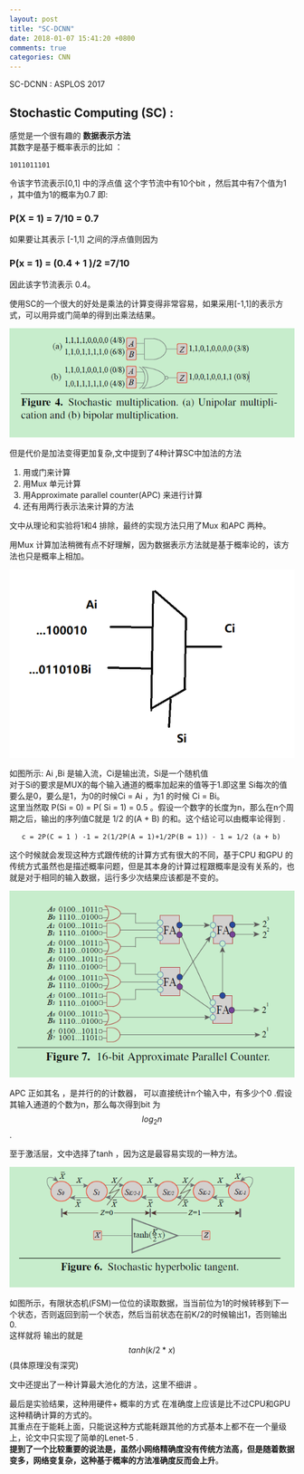 ```yaml
---
layout: post
title: "SC-DCNN"
date: 2018-01-07 15:41:20 +0800
comments: true
categories: CNN
---
```


<script type="text/javascript" src="http://cdn.mathjax.org/mathjax/latest/MathJax.js?config=TeX-AMS-MML_HTMLorMML"></script>

SC-DCNN : ASPLOS 2017
## Stochastic Computing (SC) : 

<!--more-->
感觉是一个很有趣的 **数据表示方法**  
其数字是基于概率表示的比如 ：

```
1011011101
```   
令该字节流表示[0,1] 中的浮点值
这个字节流中有10个bit ，然后其中有7个值为1 ，其中值为1的概率为0.7  即:   

### P(X = 1) = 7/10 = 0.7

如果要让其表示 [-1,1] 之间的浮点值则因为 

### P(x = 1) = (0.4 + 1 )/2 =7/10 

因此该字节流表示 0.4。  

使用SC的一个很大的好处是乘法的计算变得非常容易，如果采用[-1,1]的表示方式，可以用异或门简单的得到出乘法结果。  

![xor](https://github.com/kevin20x2/kevin20x2.github.com/blob/master/images/XOR.png?raw=true)

但是代价是加法变得更加复杂,文中提到了4种计算SC中加法的方法   

1. 用或门来计算  
2. 用Mux 单元计算
3. 用Approximate parallel counter(APC) 来进行计算
4. 还有用两行表示法来计算的方法   

文中从理论和实验将1和4 排除，最终的实现方法只用了Mux 和APC 两种。

用Mux 计算加法稍微有点不好理解，因为数据表示方法就是基于概率论的，该方法也只是概率上相加。   

![MUX](https://github.com/kevin20x2/kevin20x2.github.com/blob/master/images/MUX.png?raw=true)

如图所示: Ai ,Bi 是输入流，Ci是输出流，Si是一个随机值   
对于Si的要求是MUX的每个输入通道的概率加起来的值等于1.即这里 Si每次的值要么是0，要么是1，为0的时候Ci = Ai ，为1 的时候 Ci = Bi。  
 这里当然取 P(Si = 0) = P( Si = 1) = 0.5 。假设一个数字的长度为n，那么在n个周期之后，输出的序列值C就是 1/2 的(A + B) 的和。这个结论可以由概率论得到 .
 ```
    c = 2P(C = 1 ) -1 = 2(1/2P(A = 1)+1/2P(B = 1)) - 1 = 1/2 (a + b) 
 ```
这个时候就会发现这种方式跟传统的计算方式有很大的不同，基于CPU 和GPU 的传统方式虽然也是描述概率问题，但是其本身的计算过程跟概率是没有关系的，也就是对于相同的输入数据，运行多少次结果应该都是不变的。   



![APC](https://github.com/kevin20x2/kevin20x2.github.com/blob/master/images/APC.png?raw=true)

APC 正如其名 ，是并行的的计数器， 可以直接统计n个输入中，有多少个0 .假设其输入通道的个数为n，那么每次得到bit 为 $$log_2 n$$  .


至于激活层，文中选择了tanh ，因为这是最容易实现的一种方法。

![tanh](https://github.com/kevin20x2/kevin20x2.github.com/blob/master/images/tanh.png?raw=true) 

如图所示，有限状态机(FSM)一位位的读取数据，当当前位为1的时候转移到下一个状态，否则返回到前一个状态，然后当前状态在前K/2的时候输出1，否则输出 0.  
这样就将 输出的就是 
$$tanh(k/2*x)$$
(具体原理没有深究)  


文中还提出了一种计算最大池化的方法，这里不细讲 。 


最后是实验结果，这种用硬件+ 概率的方式 在准确度上应该是比不过CPU和GPU这种精确计算的方式的。  
其重点在于能耗上面，只能说这种方式能耗跟其他的方式基本上都不在一个量级上，论文中只实现了简单的Lenet-5 .   
**提到了一个比较重要的说法是，虽然小网络精确度没有传统方法高，但是随着数据变多，网络变复杂，这种基于概率的方法准确度反而会上升**。   



